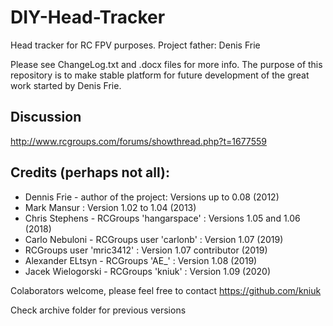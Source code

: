 # DIY-Head-Tracker
Head tracker for RC FPV purposes. Project father: Denis Frie

Please see ChangeLog.txt and .docx files for more info.
The purpose of this repository is to make stable platform for future development of the great work started by Denis Frie.

## Discussion
http://www.rcgroups.com/forums/showthread.php?t=1677559

## Credits (perhaps not all):
- Dennis Frie - author of the project:  Versions up to 0.08 (2012)
- Mark Mansur : Version 1.02 to 1.04 (2013)
- Chris Stephens - RCGroups 'hangarspace' : Versions 1.05 and 1.06 (2018)
- Carlo Nebuloni - RCGroups user 'carlonb' : Version 1.07 (2019)
- RCGroups user 'mric3412' : Version 1.07 contributor (2019)
- Alexander ELtsyn - RCGroups 'AE_' : Version 1.08 (2019)
- Jacek Wielogorski - RCGroups 'kniuk' : Version 1.09 (2020)

Colaborators welcome, please feel free to contact https://github.com/kniuk

Check archive folder for previous versions

